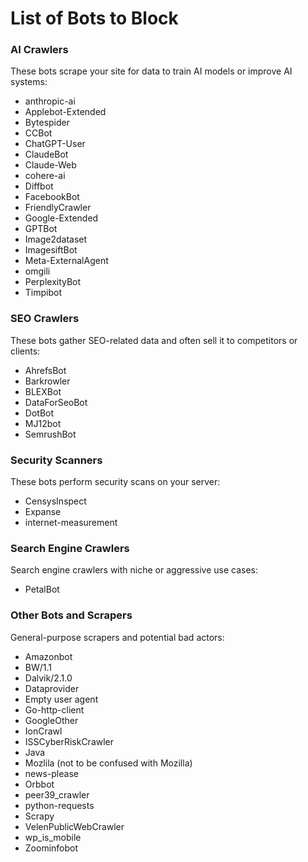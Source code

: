 # List of Bots to Block

### AI Crawlers
These bots scrape your site for data to train AI models or improve AI systems:
- anthropic-ai
- Applebot-Extended
- Bytespider
- CCBot
- ChatGPT-User
- ClaudeBot
- Claude-Web
- cohere-ai
- Diffbot
- FacebookBot
- FriendlyCrawler
- Google-Extended
- GPTBot
- Image2dataset
- ImagesiftBot
- Meta-ExternalAgent
- omgili
- PerplexityBot
- Timpibot

### SEO Crawlers
These bots gather SEO-related data and often sell it to competitors or clients:
- AhrefsBot
- Barkrowler
- BLEXBot
- DataForSeoBot
- DotBot
- MJ12bot
- SemrushBot

### Security Scanners
These bots perform security scans on your server:
- CensysInspect
- Expanse
- internet-measurement

### Search Engine Crawlers
Search engine crawlers with niche or aggressive use cases:
- PetalBot

### Other Bots and Scrapers
General-purpose scrapers and potential bad actors:
- Amazonbot
- BW/1.1
- Dalvik/2.1.0
- Dataprovider
- Empty user agent
- Go-http-client
- GoogleOther
- IonCrawl
- ISSCyberRiskCrawler
- Java
- Mozlila (not to be confused with Mozilla)
- news-please
- Orbbot
- peer39_crawler
- python-requests
- Scrapy
- VelenPublicWebCrawler
- wp_is_mobile
- Zoominfobot
